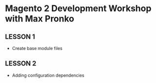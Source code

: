 # Magento 2 Development Workshop with Max Pronko

## LESSON 1
- Create base module files

## LESSON 2
- Adding configuration dependencies
